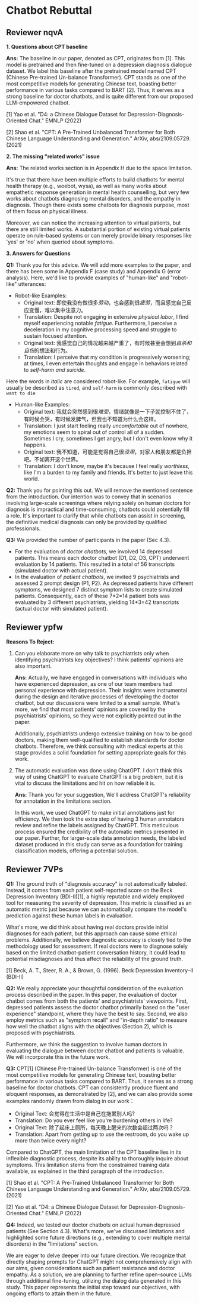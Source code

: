 # Chatbot Rebuttal

## Reviewer nqvA

**1. Questions about CPT baseline**

**Ans:** The baseline in our paper, denoted as CPT, originates from [1]. This model is pretrained and then fine-tuned on a depression diagnosis dialogue dataset. We label this baseline after the pretrained model named CPT (Chinese Pre-trained Un-balance Transformer). CPT stands as one of the most competitive models for generating Chinese text, boasting better performance in various tasks compared to BART [2]. Thus, it serves as a strong baseline for doctor chatbots, and is quite different from our proposed LLM-empowered chatbot.

[1] Yao et al. "D4: a Chinese Dialogue Dataset for Depression-Diagnosis-Oriented Chat." EMNLP (2022)

[2] Shao et al. "CPT: A Pre-Trained Unbalanced Transformer for Both Chinese Language Understanding and Generation." ArXiv, abs/2109.05729.(2021)

**2. The missing "related works" issue**

**Ans:** The related works section is in Appendix H due to the space limitation.

It's true that there have been multiple efforts to build chatbots for mental health therapy (e.g., woebot, wysa), as well as many works about empathetic response generation in mental health counselling, but very few works about chatbots diagnosing mental disorders, and the empathy in diagnosis. Though there exists some chatbots for diagnosis purpose, most of them focus on physical illness.

Moreover, we can notice the increasing attention to virtual patients, but there are still limited works. A substantial portion of existing virtual patients operate on rule-based systems or can merely provide binary responses like 'yes' or 'no' when queried about symptoms.

**3. Answers for Questions**

**Q1:** Thank you for this advice. We will add more examples to the paper, and there has been some in Appendix F (case study) and Appendix G (error analysis). Here, we'd like to provide examples of "human-like" and "robot-like" utterances:
- Robot-like Examples:
	- Original text: 即使我没有做很多*劳动*，也会感到很*疲劳*，而且感觉自己反应变慢，难以集中注意力。
	- Translation: Despite not engaging in extensive *physical labor*, I find myself experiencing notable *fatigue*. Furthermore, I perceive a deceleration in my cognitive processing speed and struggle to sustain focused attention.
	- Original text: 我感觉自己的情况越来越严重了，有时候甚至会想到*自杀和自伤*的想法和行为。
	- Translation: I perceive that my condition is progressively worsening; at times, I even entertain thoughts and engage in behaviors related to *self-harm and suicide*.

Here the words in *italic* are considered robot-like. For example, `fatigue` will usually be described as `tired`, and `self-harm` is commonly described with `want to die`

- Human-like Examples:
	- Original text: 我就会突然感到很*难受*，情绪就像是一下子就控制不住了，有时候会哭，有时候发脾气，但我也不知道为什么会这样。
	- Translation: I just start feeling really *uncomfortable* out of nowhere, my emotions seem to spiral out of control all of a sudden. Sometimes I cry, sometimes I get angry, but I don't even know why it happens.
	- Original text: 我不知道，可能是觉得自己很*没用*，对家人和朋友都是负担吧。不如离开这个世界。
	- Translation: I don't know, maybe it's because I feel really *worthless*, like I'm a burden to my family and friends. It's better to just leave this world.

**Q2:** Thank you for pointing this out. We will remove the mentioned sentence from the introduction. Our intention was to convey that in scenarios involving large-scale screenings where relying solely on human doctors for diagnosis is impractical and time-consuming, chatbots could potentially fill a role. It's important to clarify that while chatbots can assist in screening, the definitive medical diagnosis can only be provided by qualified professionals.
	
**Q3:** We provided the number of participants in the paper (Sec 4.3). 
- For the evaluation of *doctor chatbots*, we involved 14 depressed patients. This means each doctor chatbot (D1, D2, D3, CPT) underwent evaluation by 14 patients. This resulted in a total of 56 transcripts (simulated doctor with actual patient).
- In the evaluation of *patient chatbots*, we invited 9 psychiatrists and assessed 2 prompt design (P1, P2). As depressed patients have different symptoms, we designed 7 distinct symptom lists to create simulated patients. Consequently, each of these 7\*2=14 patient bots was evaluated by 3 different psychiatrists, yielding 14\*3=42 transcripts (actual doctor with simulated patient).

## Reviewer ypfw
**Reasons To Reject:**

1. Can you elaborate more on why talk to psychiatrists only when identifying psychiatrists key objectives? I think patients' opinions are also important.

	**Ans:** Actually, we have engaged in conversations with individuals who have experienced depression, as one of our team members had personal experience with depression. Their insights were instrumental during the design and iterative processes of developing the doctor chatbot, but our discussions were limited to a small sample. What's more, we find that most patients' opinions are covered by the psychiatrists' opinions, so they were not explicitly pointed out in the paper.

	Additionally, psychiatrists undergo extensive training on how to be good doctors, making them well-qualified to establish standards for doctor chatbots. Therefore, we think consulting with medical experts at this stage provides a solid foundation for setting appropriate goals for this work.

2. The automatic evaluation was done using ChatGPT. I don't think this way of using ChatGPT to evaluate ChatGPT is a big problem, but it is vital to discuss the limitations and hit on how reliable it is.

	**Ans:** Thank you for your suggestion, We'll address ChatGPT's reliability for annotation in the limitations section.

	In this work, we used ChatGPT to make initial annotations just for efficiency. We then took the extra step of having 3 human annotators review and refine the labels assigned by ChatGPT. This meticulous process ensured the credibility of the automatic metrics presented in our paper. Further, for larger-scale data annotation needs, the labeled dataset produced in this study can serve as a foundation for training classification models, offering a potential solution.
## Reviewer 7VPs

**Q1:** The ground truth of "diagnosis accuracy" is not automatically labeled. Instead, it comes from each patient self-reported score on the Beck Depression Inventory (BDI-II)[1], a highly reputable and widely employed tool for measuring the severity of depression. This metric is classified as an automatic metric just because we can automatically compare the model's prediction against these human labels in evaluation.

What's more, we did think about having real doctors provide initial diagnoses for each patient, but this approach can cause some ethical problems. Additionally, we believe diagnostic accuracy is closely tied to the methodology used for assessment. If real doctors were to diagnose solely based on the limited chatbot-patient conversation history, it could lead to potential misdiagnoses and thus affect the reliability of the ground truth.

[1] Beck, A. T., Steer, R. A., & Brown, G. (1996). Beck Depression Inventory–II (BDI-II)

**Q2:** We really appreciate your thoughtful consideration of the evaluation process described in the paper. In this paper, the evaluation of doctor chatbot comes from both the patients' and psychiatrists' viewpoints. First, depressed patients assess the doctor chatbot primarily based on the "user experience" standpoint, where they have the best to say. Second, we also employ metrics such as "symptom recall" and "in-depth ratio" to measure how well the chatbot aligns with the objectives (Section 2), which is proposed with psychiatrists.

Furthermore, we think the suggestion to involve human doctors in evaluating the dialogue between doctor chatbot and patients is valuable. We will incorporate this in the future work.

**Q3:** CPT[1] (Chinese Pre-trained Un-balance Transformer) is one of the most competitive models for generating Chinese text, boasting better performance in various tasks compared to BART. Thus, it serves as a strong baseline for doctor chatbots. CPT can consistently produce fluent and eloquent responses, as demonstrated by [2], and we can also provide some examples randomly drawn from dialog in our work：
- Original Text: 会觉得在生活中是自己在拖累别人吗?
- Translation: Do you ever feel like you're burdening others in life?
- Original Text: 除了起床上厕所，每天晚上醒来的次数会超过两次吗？
- Translation: Apart from getting up to use the restroom, do you wake up more than twice every night?

Compared to ChatGPT, the main limitation of the CPT baseline lies in its inflexible diagnostic process, despite its ability to thoroughly inquire about symptoms. This limitation stems from the constrained training data available, as explained in the third paragraph of the introduction.

[1] Shao et al. "CPT: A Pre-Trained Unbalanced Transformer for Both Chinese Language Understanding and Generation." ArXiv, abs/2109.05729.(2021)

[2] Yao et al. "D4: a Chinese Dialogue Dataset for Depression-Diagnosis-Oriented Chat." EMNLP (2022)

**Q4:** Indeed, we tested our doctor chatbots on actual human depressed patients (See Section 4.3). What's more, we've discussed limitations and highlighted some future directions (e.g., extending to cover multiple mental disorders) in the "limitations" section.

We are eager to delve deeper into our future direction. We recognize that directly shaping prompts for ChatGPT might not comprehensively align with our aims, given considerations such as patient resistance and doctor empathy. As a solution, we are planning to further refine open-source LLMs through additional fine-tuning, utilizing the dialog data generated in this study. This paper represents the initial step toward our objectives, with ongoing efforts to attain them in the future.


